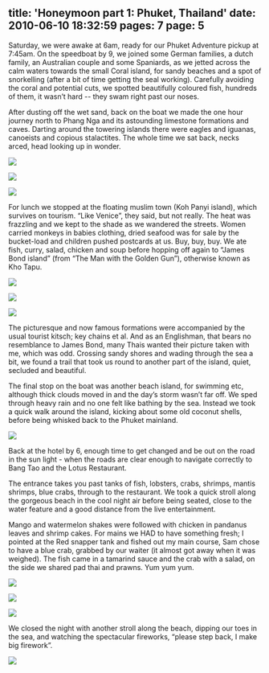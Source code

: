 title: 'Honeymoon part 1: Phuket, Thailand'
date: 2010-06-10 18:32:59
pages: 7
page: 5
---

Saturday, we were awake at 6am, ready for our Phuket Adventure pickup at 7:45am. On the speedboat by 9, we joined some German families, a dutch family, an Australian couple and some Spaniards, as we jetted across the calm waters towards the small Coral island, for sandy beaches and a spot of snorkelling (after a bit of time getting the seal working). Carefully avoiding the coral and potential cuts, we spotted beautifully coloured fish, hundreds of them, it wasn’t hard -- they swam right past our noses.

After dusting off the wet sand, back on the boat we made the one hour journey north to Phang Nga and its astounding limestone formations and caves. Darting around the towering islands there were eagles and iguanas, canoeists and copious stalactites. The whole time we sat back, necks arced, head looking up in wonder.

[![](http://host.trivialbeing.org/up/small/honeymoon-82.jpg)](http://host.trivialbeing.org/up/honeymoon-82.jpg)

[![](http://host.trivialbeing.org/up/small/honeymoon-84.jpg)](http://host.trivialbeing.org/up/honeymoon-84.jpg)

[![](http://host.trivialbeing.org/up/small/honeymoon-81.jpg)](http://host.trivialbeing.org/up/honeymoon-81.jpg)

For lunch we stopped at the floating muslim town (Koh Panyi island), which survives on tourism. “Like Venice”, they said, but not really. The heat was frazzling and we kept to the shade as we wandered the streets. Women carried monkeys  in babies clothing, dried seafood was for sale by the bucket-load and children pushed postcards at us. Buy, buy, buy. We ate fish, curry, salad, chicken and soup before hopping off again to “James Bond island” (from “The Man with the Golden Gun”), otherwise known as Kho Tapu.

[![](http://host.trivialbeing.org/up/small/honeymoon-5.jpg)](http://host.trivialbeing.org/up/honeymoon-5.jpg)

[![](http://host.trivialbeing.org/up/small/honeymoon-7.jpg)](http://host.trivialbeing.org/up/honeymoon-7.jpg)

[![](http://host.trivialbeing.org/up/small/honeymoon-88.jpg)](http://host.trivialbeing.org/up/honeymoon-88.jpg)

The picturesque and now famous formations were accompanied by the usual tourist kitsch; key chains et al. And as an Englishman, that bears no resemblance to James Bond, many Thais wanted their picture taken with me, which was odd. Crossing sandy shores and wading through the sea a bit, we found a trail that took us round to another part of the island, quiet, secluded and beautiful.

The final stop on the boat was another beach island, for swimming etc, although thick clouds moved in and the day’s storm wasn’t far off. We sped through heavy rain and no one felt like bathing by the sea. Instead we took a quick walk around the island, kicking about some old coconut shells, before being whisked back to the Phuket mainland.

[![](http://host.trivialbeing.org/up/small/honeymoon-91.jpg)](http://host.trivialbeing.org/up/honeymoon-91.jpg)

Back at the hotel by 6, enough time to get changed and be out on the road in the sun light - when the roads are clear enough to navigate correctly to Bang Tao and the Lotus Restaurant.

The entrance takes you past tanks of fish, lobsters, crabs, shrimps, mantis shrimps, blue crabs, through to the restaurant. We took a quick stroll along the gorgeous beach in the cool night air before being seated, close to the water feature and a good distance from the live entertainment.

Mango and watermelon shakes were followed with chicken in pandanus leaves and shrimp cakes. For mains we HAD to have something fresh; I pointed at the Red snapper tank and fished out my main course, Sam chose to have a blue crab, grabbed by our waiter (it almost got away when it was weighed). The fish came in a tamarind sauce and the crab with a salad, on the side we shared pad thai and prawns. Yum yum yum.

[![](http://host.trivialbeing.org/up/small/honeymoon-94.jpg)](http://host.trivialbeing.org/up/honeymoon-94.jpg)

[![](http://host.trivialbeing.org/up/small/honeymoon-95.jpg)](http://host.trivialbeing.org/up/honeymoon-95.jpg)

[![](http://host.trivialbeing.org/up/small/honeymoon-99.jpg)](http://host.trivialbeing.org/up/honeymoon-99.jpg)

We closed the night with another stroll along the beach, dipping our toes in the sea, and watching the spectacular fireworks, “please step back, I make big firework”.

[![](http://host.trivialbeing.org/up/small/honeymoon-98.jpg)](http://host.trivialbeing.org/up/honeymoon-98.jpg)

